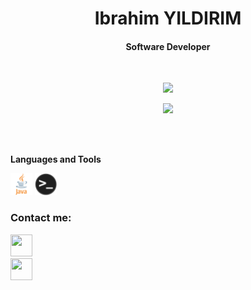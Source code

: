 <div align="center">
  <h1>Ibrahim YILDIRIM</h1>
  <h4>Software Developer</h4>
</div>

<br>

<p align="center">
  <a href="https://github.com/ibrahim-yildirim">
    <img src="https://github-readme-stats.vercel.app/api?username=ibrahim-yildirim&theme=codeSTACKr" width="50%" />
  </a>
</p>

<p align="center">
  <a href="https://github.com/ibrahim-yildirim">
    <img src="https://github-readme-stats.vercel.app/api/top-langs/?username=ibrahim-yildirim&theme=codeSTACKr&text_color=FFFFFF&title_color=FFFFFF&hide_border=true&layout=compact&langs_count=10" width="50%" />
  </a>
</p>


<br>
<br>

**Languages and Tools**

<code><img height="35rem" src="https://raw.githubusercontent.com/github/explore/80688e429a7d4ef2fca1e82350fe8e3517d3494d/topics/java/java.png"></code>
<code><img height="35rem" src="https://raw.githubusercontent.com/github/explore/80688e429a7d4ef2fca1e82350fe8e3517d3494d/topics/terminal/terminal.png"></code>

### Contact me:

<a href="https://www.linkedin.com/in/yildirim-ibrahim/" target="_blank"><img src="https://cdn-icons-png.flaticon.com/512/174/174857.png" width="35px" height="35px"></a>  
<a href="mailto:yildirim.ibm@gmail.com" target="_blank"><img src="https://www.freepnglogos.com/uploads/logo-gmail-png/logo-gmail-png-gmail-icon-download-png-and-vector-1.png" width="35px" height="35px"></a>
